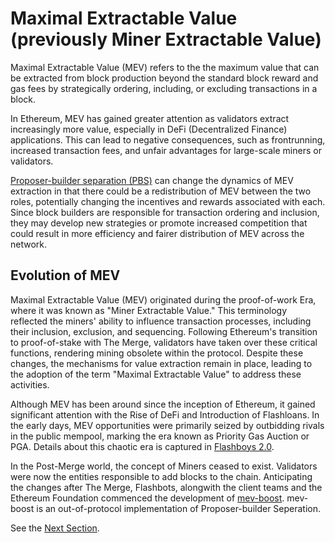<!-- @format -->

# Maximal Extractable Value (previously Miner Extractable Value)

Maximal Extractable Value (MEV) refers to the the maximum value that can be extracted from block production beyond the standard block reward and gas fees by strategically ordering, including, or excluding transactions in a block.

In Ethereum, MEV has gained greater attention as validators extract increasingly more value, especially in DeFi (Decentralized Finance) applications. This can lead to negative consequences, such as frontrunning, increased transaction fees, and unfair advantages for large-scale miners or validators.

[Proposer-builder separation (PBS)](/wiki/research/PBS/pbs.md) can change the dynamics of MEV extraction in that there could be a redistribution of MEV between the two roles, potentially changing the incentives and rewards associated with each. Since block builders are responsible for transaction ordering and inclusion, they may develop new strategies or promote increased competition that could result in more efficiency and fairer distribution of MEV across the network.

## Evolution of MEV

Maximal Extractable Value (MEV) originated during the proof-of-work Era, where it was known as "Miner Extractable Value." This terminology reflected the miners' ability to influence transaction processes, including their inclusion, exclusion, and sequencing. Following Ethereum's transition to proof-of-stake with The Merge, validators have taken over these critical functions, rendering mining obsolete within the protocol. Despite these changes, the mechanisms for value extraction remain in place, leading to the adoption of the term "Maximal Extractable Value" to address these activities.

Although MEV has been around since the inception of Ethereum, it gained significant attention with the Rise of DeFi and Introduction of Flashloans. In the early days, MEV opportunities were primarily seized by outbidding rivals in the public mempool, marking the era known as Priority Gas Auction or PGA. Details about this chaotic era is captured in [Flashboys 2.0](https://arxiv.org/abs/1904.05234).

In the Post-Merge world, the concept of Miners ceased to exist. Validators were now the entities responsible to add blocks to the chain. Anticipating the changes after The Merge, Flashbots, alongwith the client teams and the Ethereum Foundation commenced the development of [mev-boost](/wiki/research/PBS/mev-boost.md). mev-boost is an out-of-protocol implementation of Proposer-builder Seperation.

See the [Next Section](/wiki/research/PBS/pbs.md).
